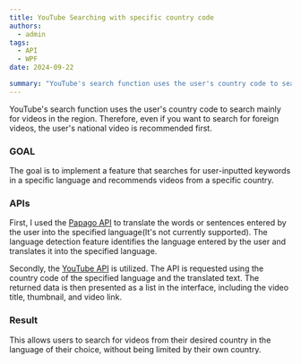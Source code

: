 ```yaml
---
title: YouTube Searching with specific country code
authors:
  - admin
tags:
  - API
  - WPF
date: 2024-09-22

summary: "YouTube's search function uses the user's country code to search mainly for videos in the region."
---
```


YouTube's search function uses the user's country code to search mainly for videos in the region. Therefore, even if you want to search for foreign videos, the user's national video is recommended first. 

### GOAL 

The goal is to implement a feature that searches for user-inputted keywords in a specific language and recommends videos from a specific country.

### APIs

First, I used the [Papago API](https://developers.naver.com/docs/papago/README.md) to translate the words or sentences entered by the user into the specified language(It's not currently supported). The language detection feature identifies the language entered by the user and translates it into the specified language. 

Secondly, the [YouTube API](https://developers.google.com/youtube) is utilized. The API is requested using the country code of the specified language and the translated text. The returned data is then presented as a list in the interface, including the video title, thumbnail, and video link.

### Result 

This allows users to search for videos from their desired country in the language of their choice, without being limited by their own country.